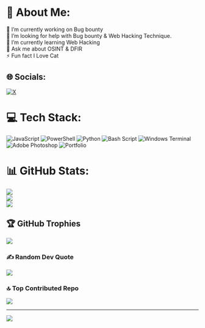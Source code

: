 # 💫 About Me:
🔭 I’m currently working on Bug bounty<br>🤝 I’m looking for help with Bug bounty & Web Hacking Technique.<br>🌱 I’m currently learning Web Hacking<br>💬 Ask me about OSINT & DFIR<br>⚡ Fun fact I Love Cat


## 🌐 Socials:
[![X](https://img.shields.io/badge/X-black.svg?logo=X&logoColor=white)](https://x.com/oneonlyzero) 

# 💻 Tech Stack:
![JavaScript](https://img.shields.io/badge/javascript-%23323330.svg?style=for-the-badge&logo=javascript&logoColor=%23F7DF1E) ![PowerShell](https://img.shields.io/badge/PowerShell-%235391FE.svg?style=for-the-badge&logo=powershell&logoColor=white) ![Python](https://img.shields.io/badge/python-3670A0?style=for-the-badge&logo=python&logoColor=ffdd54) ![Bash Script](https://img.shields.io/badge/bash_script-%23121011.svg?style=for-the-badge&logo=gnu-bash&logoColor=white) ![Windows Terminal](https://img.shields.io/badge/Windows%20Terminal-%234D4D4D.svg?style=for-the-badge&logo=windows-terminal&logoColor=white) ![Adobe Photoshop](https://img.shields.io/badge/adobe%20photoshop-%2331A8FF.svg?style=for-the-badge&logo=adobe%20photoshop&logoColor=white) ![Portfolio](https://img.shields.io/badge/Portfolio-%23000000.svg?style=for-the-badge&logo=firefox&logoColor=#FF7139)
# 📊 GitHub Stats:
![](https://github-readme-stats.vercel.app/api?username=oneonlyzero&theme=codeSTACKr&hide_border=false&include_all_commits=true&count_private=false)<br/>
![](https://github-readme-streak-stats.herokuapp.com/?user=oneonlyzero&theme=codeSTACKr&hide_border=false)<br/>
![](https://github-readme-stats.vercel.app/api/top-langs/?username=oneonlyzero&theme=codeSTACKr&hide_border=false&include_all_commits=true&count_private=false&layout=compact)

## 🏆 GitHub Trophies
![](https://github-profile-trophy.vercel.app/?username=oneonlyzero&theme=radical&no-frame=false&no-bg=true&margin-w=4)

### ✍️ Random Dev Quote
![](https://quotes-github-readme.vercel.app/api?type=horizontal&theme=tokyonight)

### 🔝 Top Contributed Repo
![](https://github-contributor-stats.vercel.app/api?username=oneonlyzero&limit=5&theme=radical&combine_all_yearly_contributions=true)

---
[![](https://visitcount.itsvg.in/api?id=oneonlyzero&icon=2&color=1)](https://visitcount.itsvg.in)

<!-- Proudly created with GPRM ( https://gprm.itsvg.in ) -->

